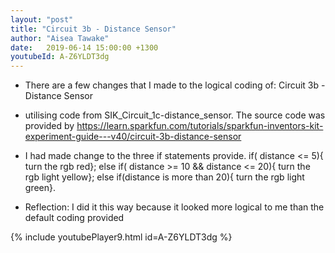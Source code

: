 ```yaml
---
layout: "post"
title: "Circuit 3b - Distance Sensor"
author: "Aisea Tawake"
date:   2019-06-14 15:00:00 +1300
youtubeId: A-Z6YLDT3dg
---
```

* There are a few changes that I made to the logical coding of: Circuit 3b - Distance Sensor

* utilising code from SIK_Circuit_1c-distance_sensor. The source code was provided by
  https://learn.sparkfun.com/tutorials/sparkfun-inventors-kit-experiment-guide---v40/circuit-3b-distance-sensor

* I had made change to the three if statements provide. if( distance <= 5){ turn the rgb red}; else if( distance >= 10 && distance <= 20){ turn the
  rgb light yellow}; else if(distance is more than 20){ turn the rgb light green}.
   
* Reflection: I did it this way because it looked more logical to me than the default coding provided

{% include youtubePlayer9.html id=A-Z6YLDT3dg %}

